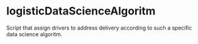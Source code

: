 # logisticDataScienceAlgoritm
Script that assign drivers to address delivery according to such a specific data science algoritm. 
